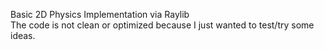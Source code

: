 Basic 2D Physics Implementation via Raylib <br>
The code is not clean or optimized because I just wanted to test/try some ideas.
